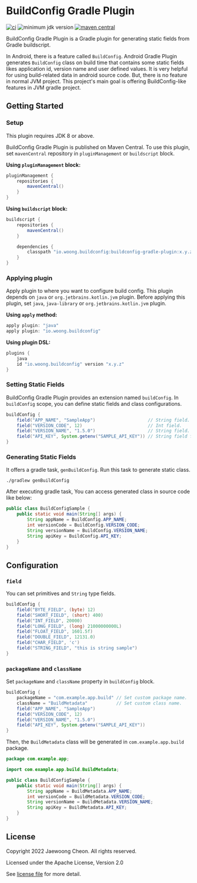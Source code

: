 # BuildConfig Gradle Plugin

[![ci](https://github.com/cheonjaewoong/buildconfig-gradle-plugin/actions/workflows/ci.yml/badge.svg)](https://github.com/cheonjaewoong/buildconfig-gradle-plugin/actions/workflows/ci.yml)
![minimum jdk version](https://img.shields.io/badge/jdk-1.8%2B-007396?logo=java&logoColor=ff7800)
[![maven central](https://img.shields.io/maven-central/v/io.woong.buildconfig/buildconfig-gradle-plugin?label=maven%20central&logo=apache-maven&logoColor=red)](https://search.maven.org/artifact/io.woong.buildconfig/buildconfig-gradle-plugin)

BuildConfig Gradle Plugin is a Gradle plugin for generating static fields from Gradle buildscript.

In Android, there is a feature called `BuildConfig`.
Android Gradle Plugin generates `BuildConfig` class on build time that contains some static fields likes application id, version name and user defined values.
It is very helpful for using build-related data in android source code.
But, there is no feature in normal JVM project.
This project's main goal is offering BuildConfig-like features in JVM gradle project.

## Getting Started

### Setup

This plugin requires JDK 8 or above.

BuildConfig Gradle Plugin is published on Maven Central.
To use this plugin, set `mavenCentral` repository in `pluginManagement` or `buildscript` block.

**Using `pluginManagement` block:**

```groovy
pluginManagement {
    repositories {
        mavenCentral()
    }
}
```

**Using `buildscript` block:**

```groovy
buildscript {
    repositories {
        mavenCentral()
    }

    dependencies {
        classpath "io.woong.buildconfig:buildconfig-gradle-plugin:x.y.z"
    }
}
```

### Applying plugin

Apply plugin to where you want to configure build config.
This plugin depends on `java` or `org.jetbrains.kotlin.jvm` plugin.
Before applying this plugin, set `java`, `java-library` or `org.jetbrains.kotlin.jvm` plugin.

**Using `apply` method:**

```groovy
apply plugin: "java"
apply plugin: "io.woong.buildconfig"
```

**Using plugin DSL:**

```groovy
plugins {
    java
    id "io.woong.buildconfig" version "x.y.z"
}
```

### Setting Static Fields

BuildConfig Gradle Plugin provides an extension named `buildConfig`.
In `buildConfig` scope, you can define static fields and class configurations.

```groovy
buildConfig {
    field("APP_NAME", "SampleApp")                    // String field.
    field("VERSION_CODE", 12)                         // Int field.
    field("VERSION_NAME", "1.5.0")                    // String field.
    field("API_KEY", System.getenv("SAMPLE_API_KEY")) // String field from system env variable.
}
```

### Generating Static Fields

It offers a gradle task, `genBuildConfig`.
Run this task to generate static class.

```shell
./gradlew genBuildConfig
```

After executing gradle task, You can access generated class in source code like below:

```java
public class BuildConfigSample {
    public static void main(String[] args) {
        String appName = BuildConfig.APP_NAME;
        int versionCode = BuildConfig.VERSION_CODE;
        String versionName = BuildConfig.VERSION_NAME;
        String apiKey = BuildConfig.API_KEY;
    }
}
```

## Configuration

### `field`

You can set primitives and `String` type fields.

```groovy
buildConfig {
    field("BYTE_FIELD", (byte) 12)
    field("SHORT_FIELD", (short) 400)
    field("INT_FIELD", 20000)
    field("LONG_FIELD", (long) 21000000000L)
    field("FLOAT_FIELD", 1601.5f)
    field("DOUBLE_FIELD", 12131.0)
    field("CHAR_FIELD", 'c')
    field("STRING_FIELD", "this is string sample")
}
```

### `packageName` and `className`

Set `packageName` and `className` property in `buildConfig` block.

```groovy
buildConfig {
    packageName = "com.example.app.build" // Set custom package name.
    className = "BuildMetadata"           // Set custom class name.
    field("APP_NAME", "SampleApp")
    field("VERSION_CODE", 12)
    field("VERSION_NAME", "1.5.0")
    field("API_KEY", System.getenv("SAMPLE_API_KEY"))
}
```

Then, the `BuildMetadata` class will be generated in `com.example.app.build` package.

```java
package com.example.app;

import com.example.app.build.BuildMetadata;

public class BuildConfigSample {
    public static void main(String[] args) {
        String appName = BuildMetadata.APP_NAME;
        int versionCode = BuildMetadata.VERSION_CODE;
        String versionName = BuildMetadata.VERSION_NAME;
        String apiKey = BuildMetadata.API_KEY;
    }
}
```

## License

Copyright 2022 Jaewoong Cheon. All rights reserved.

Licensed under the Apache License, Version 2.0

See [license file](./LICENSE.txt) for more detail.
